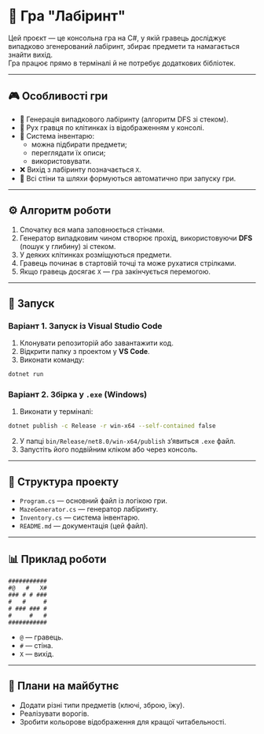 # 🧱 Гра "Лабіринт"  

Цей проєкт — це консольна гра на C#, у якій гравець досліджує випадково згенерований лабіринт, збирає предмети та намагається знайти вихід.  
Гра працює прямо в терміналі й не потребує додаткових бібліотек.  

---

## 🎮 Особливості гри  

- 🔀 Генерація випадкового лабіринту (алгоритм DFS зі стеком).  
- 🚶 Рух гравця по клітинках із відображенням у консолі.  
- 🎒 Система інвентарю:  
  - можна підбирати предмети;  
  - переглядати їх описи;  
  - використовувати.  
- ❌ Вихід з лабіринту позначається `X`.  
- 📜 Всі стіни та шляхи формуються автоматично при запуску гри.  

---

## ⚙️ Алгоритм роботи  

1. Спочатку вся мапа заповнюється стінами.  
2. Генератор випадковим чином створює прохід, використовуючи **DFS** (пошук у глибину) зі стеком.  
3. У деяких клітинках розміщуються предмети.  
4. Гравець починає в стартовій точці та може рухатися стрілками.  
5. Якщо гравець досягає `X` — гра закінчується перемогою.  

---

## 🚀 Запуск  

### Варіант 1. Запуск із Visual Studio Code  

1. Клонувати репозиторій або завантажити код.  
2. Відкрити папку з проектом у **VS Code**.  
3. Виконати команду:  

```bash
dotnet run
```

### Варіант 2. Збірка у `.exe` (Windows)  

1. Виконати у терміналі:  

```bash
dotnet publish -c Release -r win-x64 --self-contained false
```

2. У папці `bin/Release/net8.0/win-x64/publish` з’явиться `.exe` файл.  
3. Запустіть його подвійним кліком або через консоль.  

---

## 📂 Структура проекту  

- `Program.cs` — основний файл із логікою гри.  
- `MazeGenerator.cs` — генератор лабіринту.  
- `Inventory.cs` — система інвентарю.  
- `README.md` — документація (цей файл).  

---

## 📊 Приклад роботи  

```
###########
#@   #   X#
### # # ###
#   #     #
# ### ### #
#     #   #
###########
```

- `@` — гравець.  
- `#` — стіна.  
- `X` — вихід.  

---

## 📌 Плани на майбутнє  

- Додати різні типи предметів (ключі, зброю, їжу).  
- Реалізувати ворогів.  
- Зробити кольорове відображення для кращої читабельності.  
